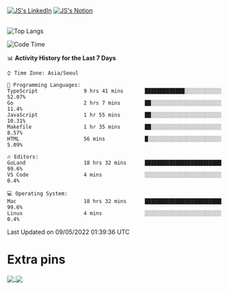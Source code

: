 
[![JS's LinkedIn](https://img.shields.io/badge/LinkedIn-blue?style=for-the-badge&logo=linkedin)](https://www.linkedin.com/in/jaeseung-lee-5a2a32139/) 
[![JS's Notion](https://img.shields.io/badge/Notion-black?style=for-the-badge&logo=notion)](https://bit.ly/ljswiki1) <br><br>
<!-- ![JS's GitHub stats](https://github-readme-stats-lemon-five.vercel.app/api?username=tkxkd0159&hide=contribs,prs,stars,issues&show_icons=true&theme=react&include_all_commits=true)   -->
![Top Langs](https://github-readme-stats-lemon-five.vercel.app/api/top-langs/?username=tkxkd0159&layout=compact&hide=jupyter%20notebook,scss,html,css&langs_count=10)  


<!--START_SECTION:waka-->
![Code Time](http://img.shields.io/badge/Code%20Time-0-blue)

📊 **Activity History for the Last 7 Days** 

```text
⌚︎ Time Zone: Asia/Seoul

💬 Programming Languages: 
TypeScript               9 hrs 41 mins       █████████████░░░░░░░░░░░░   52.07% 
Go                       2 hrs 7 mins        ██░░░░░░░░░░░░░░░░░░░░░░░   11.4% 
JavaScript               1 hr 55 mins        ██░░░░░░░░░░░░░░░░░░░░░░░   10.31% 
Makefile                 1 hr 35 mins        ██░░░░░░░░░░░░░░░░░░░░░░░   8.57% 
HTML                     56 mins             █░░░░░░░░░░░░░░░░░░░░░░░░   5.09%

🔥 Editors: 
GoLand                   18 hrs 32 mins      █████████████████████████   99.6% 
VS Code                  4 mins              ░░░░░░░░░░░░░░░░░░░░░░░░░   0.4%

💻 Operating System: 
Mac                      18 hrs 32 mins      █████████████████████████   99.6% 
Linux                    4 mins              ░░░░░░░░░░░░░░░░░░░░░░░░░   0.4%

```


 Last Updated on 09/05/2022 01:39:36 UTC
<!--END_SECTION:waka-->

# Extra pins
<a href="https://github.com/tkxkd0159/go-chain">
  <img align="center" src="https://github-readme-stats-lemon-five.vercel.app/api/pin/?username=tkxkd0159&repo=go-chain&theme=react" />
</a>
<a href="https://github.com/tkxkd0159/dsalgo">
  <img align="center" src="https://github-readme-stats-lemon-five.vercel.app/api/pin/?username=tkxkd0159&repo=dsalgo&theme=react" />
</a>

<!---
- 🔭 I’m currently working on ...
- 🌱 I’m currently learning blockchain and distributed network
- 👯 I’m looking to collaborate on ...
- 🤔 I’m looking for help with ...
- 💬 Ask me about ...
- 📫 How to reach me: ...
- 😄 Pronouns: ...
- ⚡ Fun fact: ...
-->
